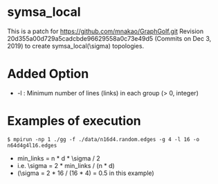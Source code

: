 # symsa_local

This is a patch for https://github.com/mnakao/GraphGolf.git Revision 20d355a00d729a5cadcbde96629558a0c73e49d5 (Commits on Dec 3, 2019) to create symsa_local(\sigma) topologies.

# Added Option
* -l : Minimum number of lines (links) in each group (> 0, integer)

# Examples of execution
    $ mpirun -np 1 ./gg -f ./data/n16d4.random.edges -g 4 -l 16 -o n64d4g4l16.edges
    
* min_links = n * d * \sigma / 2
* i.e. \sigma = 2 * min_links / (n * d)
* (\sigma = 2 * 16 / (16 * 4) = 0.5 in this example)

